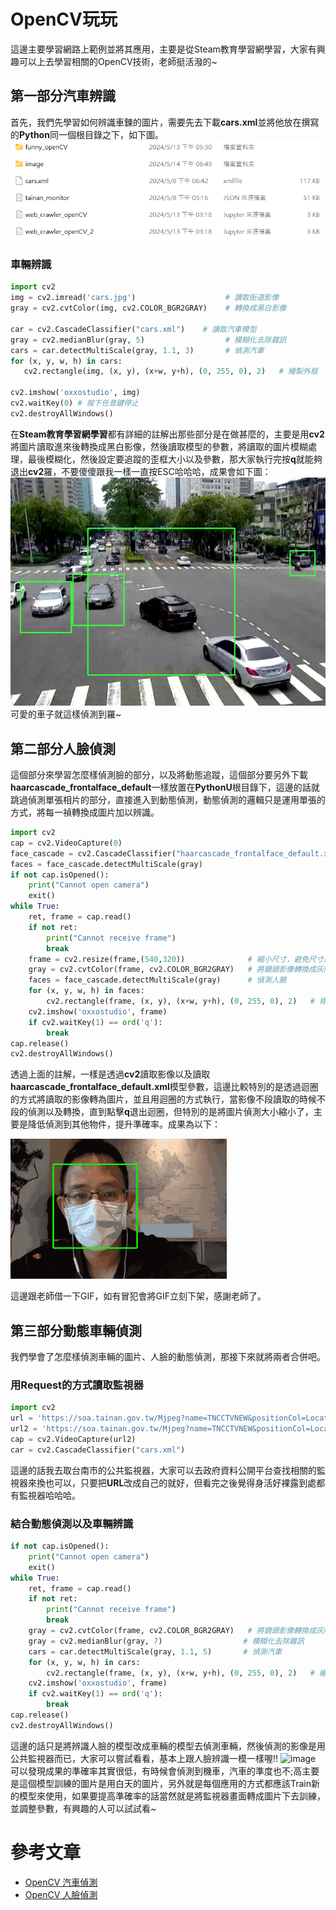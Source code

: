 # OpenCV玩玩
這邊主要學習網路上範例並將其應用，主要是從Steam教育學習網學習，大家有興趣可以上去學習相關的OpenCV技術，老師挺活潑的~

## 第一部分汽車辨識
首先，我們先學習如何辨識車鍊的圖片，需要先去下載**cars.xml**並將他放在撰寫的**Python**同一個根目錄之下，如下圖。
![image](1.png)
 ### 車輛辨識
 ```python
import cv2
img = cv2.imread('cars.jpg')                    # 讀取街道影像
gray = cv2.cvtColor(img, cv2.COLOR_BGR2GRAY)    # 轉換成黑白影像

car = cv2.CascadeClassifier("cars.xml")    # 讀取汽車模型
gray = cv2.medianBlur(gray, 5)                  # 模糊化去除雜訊
cars = car.detectMultiScale(gray, 1.1, 3)       # 偵測汽車
for (x, y, w, h) in cars:
    cv2.rectangle(img, (x, y), (x+w, y+h), (0, 255, 0), 2)   # 繪製外框

cv2.imshow('oxxostudio', img)
cv2.waitKey(0) # 按下任意鍵停止
cv2.destroyAllWindows()
```
在**Steam教育學習網學習**都有詳細的註解出那些部分是在做甚麼的，主要是用**cv2**將圖片讀取進來後轉換成黑白影像，然後讀取模型的參數，將讀取的圖片模糊處理，最後模糊化，然後設定要追蹤的歪框大小以及參數，那大家執行完按**q**就能夠退出**cv2**羅，不要傻傻跟我一樣一直按ESC哈哈哈，成果會如下圖：
![image](2.png)
可愛的車子就這樣偵測到羅~
## 第二部分人臉偵測
這個部分來學習怎麼樣偵測臉的部分，以及將動態追蹤，這個部分要另外下載**haarcascade_frontalface_default**一樣放置在**PythonU**根目錄下，這邊的話就跳過偵測單張相片的部分，直接進入到動態偵測，動態偵測的邏輯只是運用單張的方式，將每一禎轉換成圖片加以辨識。
```python
import cv2
cap = cv2.VideoCapture(0)
face_cascade = cv2.CascadeClassifier("haarcascade_frontalface_default.xml")
faces = face_cascade.detectMultiScale(gray)
if not cap.isOpened():
    print("Cannot open camera")
    exit()
while True:
    ret, frame = cap.read()
    if not ret:
        print("Cannot receive frame")
        break
    frame = cv2.resize(frame,(540,320))              # 縮小尺寸，避免尺寸過大導致效能不好
    gray = cv2.cvtColor(frame, cv2.COLOR_BGR2GRAY)   # 將鏡頭影像轉換成灰階
    faces = face_cascade.detectMultiScale(gray)      # 偵測人臉
    for (x, y, w, h) in faces:
        cv2.rectangle(frame, (x, y), (x+w, y+h), (0, 255, 0), 2)   # 標記人臉
    cv2.imshow('oxxostudio', frame)
    if cv2.waitKey(1) == ord('q'):
        break
cap.release()
cv2.destroyAllWindows()
```
透過上面的註解，一樣是透過**cv2**讀取影像以及讀取**haarcascade_frontalface_default.xml**模型參數，這邊比較特別的是透過迴圈的方式將讀取的影像轉為圖片，並且用迴圈的方式執行，當影像不段讀取的時候不段的偵測以及轉換，直到點擊**q**退出迴圈，但特別的是將圖片偵測大小縮小了，主要是降低偵測到其他物件，提升準確率。成果為以下：

![image](1.gif)

這邊跟老師借一下GIF，如有冒犯會將GIF立刻下架，感謝老師了。
## 第三部分動態車輛偵測
我們學會了怎麼樣偵測車輛的圖片、人臉的動態偵測，那接下來就將兩者合併吧。
### 用Request的方式讀取監視器
```python
import cv2
url = 'https://soa.tainan.gov.tw/Mjpeg?name=TNCCTVNEW&positionCol=Location&positionName=%E5%B0%8F%E6%9D%B1%E8%B7%AF%E8%88%87%E4%B8%AD%E8%8F%AF%E6%9D%B1%E8%B7%AF%E4%B8%80%E6%AE%B5%E5%8F%A3%E5%8C%97%E6%A1%BF(%E5%90%91%E5%8D%97)&urlCol=url'
url2 = 'https://soa.tainan.gov.tw/Mjpeg?name=TNCCTVNEW&positionCol=Location&positionName=%E6%B0%91%E6%97%8F%E8%B7%AF%E4%B8%80%E6%AE%B5%E8%88%87%E5%89%8D%E9%8B%92%E8%B7%AF%E5%8F%A3%E8%A5%BF%E6%A1%BF(%E5%90%91%E6%9D%B1)&urlCol=url'
cap = cv2.VideoCapture(url2) 
car = cv2.CascadeClassifier("cars.xml")
```
這邊的話我去取台南市的公共監視器，大家可以去政府資料公開平台查找相關的監視器來換也可以，只要把**URL**改成自己的就好，但看完之後覺得身活好裸露到處都有監視器哈哈哈。
### 結合動態偵測以及車輛辨識
```python
if not cap.isOpened():
    print("Cannot open camera")
    exit()
while True:
    ret, frame = cap.read()
    if not ret:
        print("Cannot receive frame")
        break
    gray = cv2.cvtColor(frame, cv2.COLOR_BGR2GRAY)   # 將鏡頭影像轉換成灰階
    gray = cv2.medianBlur(gray, 7)                  # 模糊化去除雜訊
    cars = car.detectMultiScale(gray, 1.1, 5)       # 偵測汽車
    for (x, y, w, h) in cars:
        cv2.rectangle(frame, (x, y), (x+w, y+h), (0, 255, 0), 2)   # 繪製外框
    cv2.imshow('oxxostudio', frame)
    if cv2.waitKey(1) == ord('q'):
        break
cap.release()
cv2.destroyAllWindows() 
```
這邊的話只是將辨識人臉的模型改成車輛的模型去偵測車輛，然後偵測的影像是用公共監視器而已，大家可以嘗試看看，基本上跟人臉辨識一模一樣喔!!
![image](image/2.gif)
可以發現成果的準確率其實很低，有時候會偵測到機車，汽車的準度也不;高主要是這個模型訓練的圖片是用白天的圖片，另外就是每個應用的方式都應該Train新的模型來使用，如果要提高準確率的話當然就是將監視器畫面轉成圖片下去訓練，並調整參數，有興趣的人可以試試看~
# 參考文章
* [OpenCV 汽車偵測](https://steam.oxxostudio.tw/category/python/ai/ai-cars-dectection.html)
* [OpenCV 人臉偵測](https://steam.oxxostudio.tw/category/python/ai/ai-face-dectection.html)
